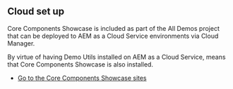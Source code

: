 ## Cloud set up

Core Components Showcase is included as part of the All Demos project that can be deployed to AEM as a Cloud Service environments via Cloud Manager.

By virtue of having Demo Utils installed on AEM as a Cloud Service, means that Core Components Showcase is also installed.

* [Go to the Core Components Showcase sites](/sites.html/content/showcase/en)
